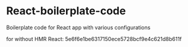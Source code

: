 # React-boilerplate-code
Boilerplate code for React app with various configurations


for without HMR React: 5e6f6e1be6317150ece5728bcf9e4c621d8b611f
